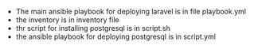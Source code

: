 - The main ansible playbook for deploying laravel is in file playbook.yml
- the inventory is in inventory file
- thr script for installing postgresql is in script.sh
- the ansible playbook for deploying postgresql is in script.yml

